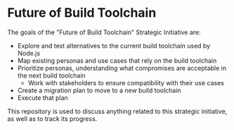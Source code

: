 # Future of Build Toolchain

The goals of the "Future of Build Toolchain" Strategic Initiative are:

  * Explore and test alternatives to the current build toolchain used by Node.js
  * Map existing personas and use cases that rely on the build toolchain
  * Prioritize personas, understanding what compromises are acceptable in the
    next build toolchain
    * Work with stakeholders to ensure compatibility with their use cases
  * Create a migration plan to move to a new build toolchain
  * Execute that plan

This repository is used to discuss anything related to this strategic
initiative, as well as to track its progress.
